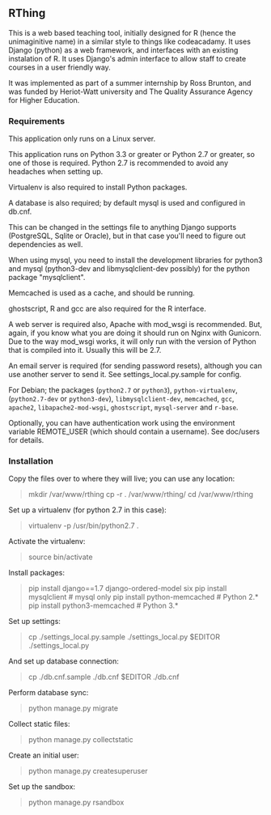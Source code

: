 ## RThing ##
This is a web based teaching tool, initially designed for R (hence the unimaginitive name) in a similar style to things like codeacadamy. It uses Django (python) as a web framework, and interfaces with an existing instalation of R. It uses Django's admin interface to allow staff to create courses in a user friendly way.

It was implemented as part of a summer internship by Ross Brunton, and was funded by Heriot-Watt university and The Quality Assurance Agency for Higher Education.

### Requirements ###
This application only runs on a Linux server.

This application runs on Python 3.3 or greater or Python 2.7 or greater, so one of those is required. Python 2.7 is
recommended to avoid any headaches when setting up.

Virtualenv is also required to install Python packages.

A database is also required; by default mysql is used and configured in db.cnf.

This can be changed in the settings file to anything Django supports (PostgreSQL, Sqlite or Oracle), but in that case
you'll need to figure out dependencies as well.

When using mysql, you need to install the development libraries for python3 and mysql (python3-dev and
libmysqlclient-dev possibly) for the python package "mysqlclient".

Memcached is used as a cache, and should be running.

ghostscript, R and gcc are also required for the R interface.

A web server is required also, Apache with mod_wsgi is recommended. But, again, if you know what you are doing it should
run on Nginx with Gunicorn. Due to the way mod_wsgi works, it will only run with the version of Python that is compiled
into it. Usually this will be 2.7.

An email server is required (for sending password resets), although you can use another server to send it. See
settings_local.py.sample for config.

For Debian; the packages (`python2.7` or `python3`), `python-virtualenv`, (`python2.7-dev` or `python3-dev`),
`libmysqlclient-dev`, `memcached`, `gcc`, `apache2`, `libapache2-mod-wsgi`, `ghostscript`, `mysql-server` and `r-base`.

Optionally, you can have authentication work using the environment variable REMOTE_USER (which should contain a
username). See doc/users for details.

### Installation ###
Copy the files over to where they will live; you can use any location:
> mkdir /var/www/rthing
> cp -r . /var/www/rthing/
> cd /var/www/rthing

Set up a virtualenv (for python 2.7 in this case):
> virtualenv -p /usr/bin/python2.7 .

Activate the virtualenv:
> source bin/activate

Install packages:
> pip install django==1.7 django-ordered-model six
> pip install mysqlclient # mysql only
> pip install python-memcached # Python 2.*
> pip install python3-memcached # Python 3.*

Set up settings:
> cp ./settings_local.py.sample ./settings_local.py
> $EDITOR ./settings_local.py

And set up database connection:
> cp ./db.cnf.sample ./db.cnf
> $EDITOR ./db.cnf

Perform database sync:
> python manage.py migrate

Collect static files:
> python manage.py collectstatic

Create an initial user:
> python manage.py createsuperuser

Set up the sandbox:
> python manage.py rsandbox
